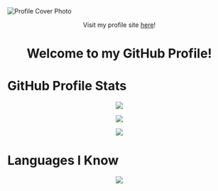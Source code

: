 <img src="https://i.imgur.com/2X1VqNH.png" alt="Profile Cover Photo">
<p align="center">Visit my profile site <a href="https://krcolonia.github.io/" target="_blank">here</a>!</p>

<h1 align="center">Welcome to my GitHub Profile!</h1>

<h1>GitHub Profile Stats</h1>
<p align="center"><img src="https://github-profile-trophy.vercel.app/?username=krcolonia&theme=radical&no-frame=true&no-bg=false&margin-w=4"></p>
<p align="center"><img src="https://github-contributor-stats.vercel.app/api?username=krcolonia&limit=5&theme=dark&combine_all_yearly_contributions=true&hide_border=true"></p>
<p align="center"><img src="https://github-readme-streak-stats.herokuapp.com/?user=NorielAchero&theme=dark&hide_border=true"></p>

<h1>Languages I Know</h1>
<p align="center"><a href="https://github.com/krcolonia"><img src="https://github-readme-stats.vercel.app/api/top-langs/?username=krcolonia&theme=dark&layout=compact&hide_border=true"></a></p>

<!--
**krcolonia/krcolonia** is a ✨ _special_ ✨ repository because its `README.md` (this file) appears on your GitHub profile.

Here are some ideas to get you started:

- 🔭 I’m currently working on ...
- 🌱 I’m currently learning ...
- 👯 I’m looking to collaborate on ...
- 🤔 I’m looking for help with ...
- 💬 Ask me about ...
- 📫 How to reach me: ...
- 😄 Pronouns: ...
- ⚡ Fun fact: ...
-->
